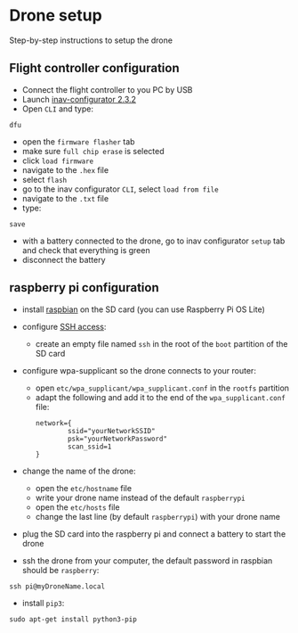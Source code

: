 # Drone setup

Step-by-step instructions to setup the drone

## Flight controller configuration

- Connect the flight controller to you PC by USB
- Launch [inav-configurator 2.3.2](https://github.com/iNavFlight/inav-configurator/releases/tag/2.3.2)
- Open `CLI` and type:
```terminal
dfu
```
- open the `firmware flasher` tab
- make sure `full chip erase` is selected
- click `load firmware`
- navigate to the `.hex` file
- select `flash`
- go to the inav configurator `CLI`, select `load from file`
- navigate to the `.txt` file
- type:
```terminal
save
```
- with a battery connected to the drone, go to inav configurator `setup` tab and check that everything is green
- disconnect the battery

## raspberry pi configuration

- install [raspbian](https://www.raspberrypi.org/software/operating-systems/) on the SD card (you can use Raspberry Pi OS Lite)
- configure [SSH access](https://phoenixnap.com/kb/enable-ssh-raspberry-pi):
  - create an empty file named `ssh` in the root of the `boot` partition of the SD card

- configure wpa-supplicant so the drone connects to your router:
  - open `etc/wpa_supplicant/wpa_supplicant.conf` in the `rootfs` partition
  - adapt the following and add it to the end of the `wpa_supplicant.conf` file:
    ```terminal
    network={
            ssid="yourNetworkSSID"
            psk="yourNetworkPassword"                                       
            scan_ssid=1
    }
    ```

- change the name of the drone:
  - open the `etc/hostname` file
  - write your drone name instead of the default `raspberrypi`
  - open the `etc/hosts` file
  - change the last line (by default `raspberrypi`) with your drone name

- plug the SD card into the raspberry pi and connect a battery to start the drone
- ssh the drone from your computer, the default password in raspbian should be `raspberry`:
```terminal
ssh pi@myDroneName.local
```
- install `pip3`:
```terminal
sudo apt-get install python3-pip
```
